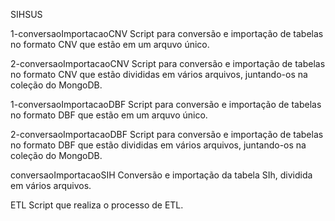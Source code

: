SIHSUS

1-conversaoImportacaoCNV
Script para conversão e importação de tabelas no formato CNV que estão em um arquvo único.

2-conversaoImportacaoCNV
Script para conversão e importação de tabelas no formato CNV que estão divididas em vários arquivos, juntando-os na coleção do MongoDB.

1-conversaoImportacaoDBF
Script para conversão e importação de tabelas no formato DBF que estão em um arquvo único.

2-conversaoImportacaoDBF
Script para conversão e importação de tabelas no formato DBF que estão divididas em vários arquivos, juntando-os na coleção do MongoDB.

conversaoImportacaoSIH
Conversão e importação da tabela SIh, dividida em vários arquivos.

ETL
Script que realiza o processo de ETL.
